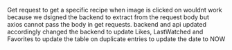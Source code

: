 Get request to get a specific recipe when image is clicked on wouldnt work because we dsigned the backend to
extract from the request body but axios cannot pass the body in get requests.
backend and api updated accordingly
changed the backend to update Likes, LastWatched and Favorites to update the table on duplicate entries to update the date to NOW